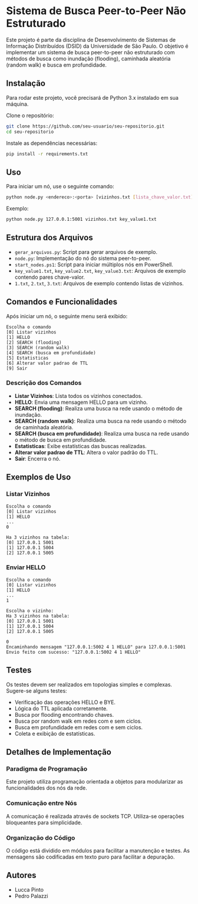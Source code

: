 
# Sistema de Busca Peer-to-Peer Não Estruturado
Este projeto é parte da disciplina de Desenvolvimento de Sistemas de Informação Distribuídos (DSID) da Universidade de São Paulo. O objetivo é implementar um sistema de busca peer-to-peer não estruturado com métodos de busca como inundação (flooding), caminhada aleatória (random walk) e busca em profundidade.

## Instalação
Para rodar este projeto, você precisará de Python 3.x instalado em sua máquina. 

Clone o repositório:
```bash
git clone https://github.com/seu-usuario/seu-repositorio.git
cd seu-repositorio
```

Instale as dependências necessárias:
```bash
pip install -r requirements.txt
```

## Uso
Para iniciar um nó, use o seguinte comando:
```bash
python node.py <endereco>:<porta> [vizinhos.txt [lista_chave_valor.txt]]
```
Exemplo:
```bash
python node.py 127.0.0.1:5001 vizinhos.txt key_value1.txt
```

## Estrutura dos Arquivos
- `gerar_arquivos.py`: Script para gerar arquivos de exemplo.
- `node.py`: Implementação do nó do sistema peer-to-peer.
- `start_nodes.ps1`: Script para iniciar múltiplos nós em PowerShell.
- `key_value1.txt`, `key_value2.txt`, `key_value3.txt`: Arquivos de exemplo contendo pares chave-valor.
- `1.txt`, `2.txt`, `3.txt`: Arquivos de exemplo contendo listas de vizinhos.

## Comandos e Funcionalidades
Após iniciar um nó, o seguinte menu será exibido:

```plaintext
Escolha o comando
[0] Listar vizinhos
[1] HELLO
[2] SEARCH (flooding)
[3] SEARCH (random walk)
[4] SEARCH (busca em profundidade)
[5] Estatisticas
[6] Alterar valor padrao de TTL
[9] Sair
```

### Descrição dos Comandos
- **Listar Vizinhos**: Lista todos os vizinhos conectados.
- **HELLO**: Envia uma mensagem HELLO para um vizinho.
- **SEARCH (flooding)**: Realiza uma busca na rede usando o método de inundação.
- **SEARCH (random walk)**: Realiza uma busca na rede usando o método de caminhada aleatória.
- **SEARCH (busca em profundidade)**: Realiza uma busca na rede usando o método de busca em profundidade.
- **Estatisticas**: Exibe estatísticas das buscas realizadas.
- **Alterar valor padrao de TTL**: Altera o valor padrão do TTL.
- **Sair**: Encerra o nó.

## Exemplos de Uso
### Listar Vizinhos
```plaintext
Escolha o comando
[0] Listar vizinhos
[1] HELLO
...
0

Ha 3 vizinhos na tabela:
[0] 127.0.0.1 5001
[1] 127.0.0.1 5004
[2] 127.0.0.1 5005
```

### Enviar HELLO
```plaintext
Escolha o comando
[0] Listar vizinhos
[1] HELLO
...
1

Escolha o vizinho:
Ha 3 vizinhos na tabela:
[0] 127.0.0.1 5001
[1] 127.0.0.1 5004
[2] 127.0.0.1 5005

0
Encaminhando mensagem "127.0.0.1:5002 4 1 HELLO" para 127.0.0.1:5001
Envio feito com sucesso: "127.0.0.1:5002 4 1 HELLO"
```

## Testes
Os testes devem ser realizados em topologias simples e complexas. Sugere-se alguns testes:

- Verificação das operações HELLO e BYE.
- Lógica do TTL aplicada corretamente.
- Busca por flooding encontrando chaves.
- Busca por random walk em redes com e sem ciclos.
- Busca em profundidade em redes com e sem ciclos.
- Coleta e exibição de estatísticas.

## Detalhes de Implementação
### Paradigma de Programação
Este projeto utiliza programação orientada a objetos para modularizar as funcionalidades dos nós da rede.

### Comunicação entre Nós
A comunicação é realizada através de sockets TCP. Utiliza-se operações bloqueantes para simplicidade.

### Organização do Código
O código está dividido em módulos para facilitar a manutenção e testes. As mensagens são codificadas em texto puro para facilitar a depuração.

## Autores
- Lucca Pinto
- Pedro Palazzi
